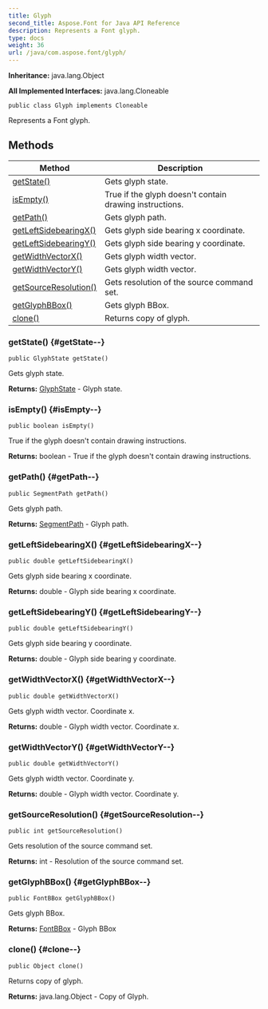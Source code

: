 ```yaml
---
title: Glyph
second_title: Aspose.Font for Java API Reference
description: Represents a Font glyph.
type: docs
weight: 36
url: /java/com.aspose.font/glyph/
---
```

**Inheritance:**
java.lang.Object

**All Implemented Interfaces:**
java.lang.Cloneable
```
public class Glyph implements Cloneable
```

Represents a Font glyph.
## Methods

| Method | Description |
| --- | --- |
| [getState()](#getState--) | Gets glyph state. |
| [isEmpty()](#isEmpty--) | True if the glyph doesn't contain drawing instructions. |
| [getPath()](#getPath--) | Gets glyph path. |
| [getLeftSidebearingX()](#getLeftSidebearingX--) | Gets glyph side bearing x coordinate. |
| [getLeftSidebearingY()](#getLeftSidebearingY--) | Gets glyph side bearing y coordinate. |
| [getWidthVectorX()](#getWidthVectorX--) | Gets glyph width vector. |
| [getWidthVectorY()](#getWidthVectorY--) | Gets glyph width vector. |
| [getSourceResolution()](#getSourceResolution--) | Gets resolution of the source command set. |
| [getGlyphBBox()](#getGlyphBBox--) | Gets glyph BBox. |
| [clone()](#clone--) | Returns copy of glyph. |
### getState() {#getState--}
```
public GlyphState getState()
```


Gets glyph state.

**Returns:**
[GlyphState](../../com.aspose.font/glyphstate) - Glyph state.
### isEmpty() {#isEmpty--}
```
public boolean isEmpty()
```


True if the glyph doesn't contain drawing instructions.

**Returns:**
boolean - True if the glyph doesn't contain drawing instructions.
### getPath() {#getPath--}
```
public SegmentPath getPath()
```


Gets glyph path.

**Returns:**
[SegmentPath](../../com.aspose.font/segmentpath) - Glyph path.
### getLeftSidebearingX() {#getLeftSidebearingX--}
```
public double getLeftSidebearingX()
```


Gets glyph side bearing x coordinate.

**Returns:**
double - Glyph side bearing x coordinate.
### getLeftSidebearingY() {#getLeftSidebearingY--}
```
public double getLeftSidebearingY()
```


Gets glyph side bearing y coordinate.

**Returns:**
double - Glyph side bearing y coordinate.
### getWidthVectorX() {#getWidthVectorX--}
```
public double getWidthVectorX()
```


Gets glyph width vector. Coordinate x.

**Returns:**
double - Glyph width vector. Coordinate x.
### getWidthVectorY() {#getWidthVectorY--}
```
public double getWidthVectorY()
```


Gets glyph width vector. Coordinate y.

**Returns:**
double - Glyph width vector. Coordinate y.
### getSourceResolution() {#getSourceResolution--}
```
public int getSourceResolution()
```


Gets resolution of the source command set.

**Returns:**
int - Resolution of the source command set.
### getGlyphBBox() {#getGlyphBBox--}
```
public FontBBox getGlyphBBox()
```


Gets glyph BBox.

**Returns:**
[FontBBox](../../com.aspose.font/fontbbox) - Glyph BBox
### clone() {#clone--}
```
public Object clone()
```


Returns copy of glyph.

**Returns:**
java.lang.Object - Copy of Glyph.
